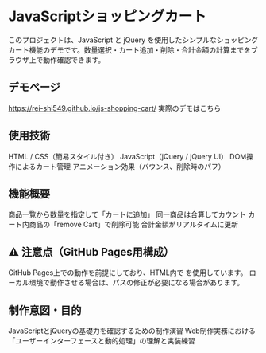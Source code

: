 # JavaScriptショッピングカート
このプロジェクトは、JavaScript と jQuery を使用したシンプルなショッピングカート機能のデモです。数量選択・カート追加・削除・合計金額の計算までをブラウザ上で動作確認できます。

## デモページ
https://rei-shi549.github.io/js-shopping-cart/
実際のデモはこちら

## 使用技術
HTML / CSS（簡易スタイル付き）
JavaScript（jQuery / jQuery UI）
DOM操作によるカート管理
アニメーション効果（バウンス、削除時のパフ）

## 機能概要
商品一覧から数量を指定して「カートに追加」
同一商品は合算してカウント
カート内商品の「remove Cart」で削除可能
合計金額がリアルタイムに更新

## ⚠ 注意点（GitHub Pages用構成）
GitHub Pages上での動作を前提にしており、HTML内で <base href="/js-shopping-cart/"> を使用しています。
ローカル環境で動作させる場合は、パスの修正が必要になる場合があります。

## 制作意図・目的
JavaScriptとjQueryの基礎力を確認するための制作演習
Web制作実務における「ユーザーインターフェースと動的処理」の理解と実装練習

